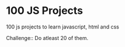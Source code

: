 # 100 JS Projects
100 js projects to learn javascript, html and css

Challenge:: Do atleast 20 of them. 
